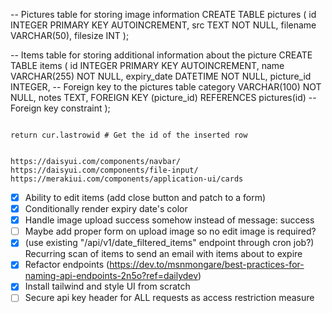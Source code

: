 -- Pictures table for storing image information
CREATE TABLE pictures (
id INTEGER PRIMARY KEY AUTOINCREMENT,
src TEXT NOT NULL,
filename VARCHAR(50),
filesize INT
);

-- Items table for storing additional information about the picture
CREATE TABLE items (
id INTEGER PRIMARY KEY AUTOINCREMENT,
name VARCHAR(255) NOT NULL,
expiry_date DATETIME NOT NULL,
picture_id INTEGER, -- Foreign key to the pictures table
category VARCHAR(100) NOT NULL,
notes TEXT,
FOREIGN KEY (picture_id) REFERENCES pictures(id) -- Foreign key constraint
);

```

return cur.lastrowid # Get the id of the inserted row


https://daisyui.com/components/navbar/
https://daisyui.com/components/file-input/
https://merakiui.com/components/application-ui/cards
```

-   [x] Ability to edit items (add close button and patch to a form)
-   [x] Conditionally render expiry date's color
-   [x] Handle image upload success somehow instead of message: success
-   [ ] Maybe add proper form on upload image so no edit image is required?
-   [x] (use existing "/api/v1/date_filtered_items" endpoint through cron job?) Recurring scan of items to send an email with items about to expire
-   [x] Refactor endpoints (https://dev.to/msnmongare/best-practices-for-naming-api-endpoints-2n5o?ref=dailydev)
-   [x] Install tailwind and style UI from scratch
-   [ ] Secure api key header for ALL requests as access restriction measure

